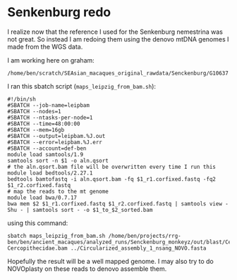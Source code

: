 # Senkenburg redo
I realize now that the reference I used for the Senkenburg nemestrina was not great.  So instead I am redoing them using the denovo mtDNA genomes I made from the WGS data.

I am working here on graham:
```
/home/ben/scratch/SEAsian_macaques_original_rawdata/Senckenburg/G10637
```
I ran this sbatch  script (`maps_leipzig_from_bam.sh`):
```
#!/bin/sh
#SBATCH --job-name=leipbam
#SBATCH --nodes=1
#SBATCH --ntasks-per-node=1
#SBATCH --time=48:00:00
#SBATCH --mem=16gb
#SBATCH --output=leipbam.%J.out
#SBATCH --error=leipbam.%J.err
#SBATCH --account=def-ben
module load samtools/1.9
samtools sort -n $1 -o aln.qsort
# the aln.qsort.bam file will be overwritten every time I run this
module load bedtools/2.27.1
bedtools bamtofastq -i aln.qsort.bam -fq $1_r1.corfixed.fastq -fq2 $1_r2.corfixed.fastq
# map the reads to the mt genome
module load bwa/0.7.17
bwa mem $2 $1_r1.corfixed.fastq $1_r2.corfixed.fastq | samtools view -Shu - | samtools sort - -o $1_to_$2_sorted.bam
```
using this command:
```
sbatch maps_leipzig_from_bam.sh /home/ben/projects/rrg-ben/ben/ancient_macaques/analyzed_runs/Senckenburg_monkeyz/out/blast/Cercopithecidae/G10637_extractedReads-Cercopithecidae.bam ../Circularized_assembly_1_nsang_NOVO.fasta
```
Hopefully the result will be a well mapped genome.  I may also try to do NOVOplasty on these reads to denovo assemble them.
